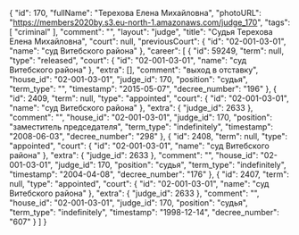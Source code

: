 {
    "id": 170,
    "fullName": "Терехова Елена Михайловна",
    "photoURL": "https://members2020by.s3.eu-north-1.amazonaws.com/judge_170",
    "tags": [
        "criminal"
    ],
    "comment": "",
    "layout": "judge",
    "title": "Судья Терехова Елена Михайловна",
    "court": null,
    "previousCourt": {
        "id": "02-001-03-01",
        "name": "суд Витебского района"
    },
    "career": [
        {
            "id": 59249,
            "term": null,
            "type": "released",
            "court": {
                "id": "02-001-03-01",
                "name": "суд Витебского района"
            },
            "extra": [],
            "comment": "выход в отставку",
            "house_id": "02-001-03-01",
            "judge_id": 170,
            "position": "судья",
            "term_type": "",
            "timestamp": "2015-05-07",
            "decree_number": "196"
        },
        {
            "id": 2409,
            "term": null,
            "type": "appointed",
            "court": {
                "id": "02-001-03-01",
                "name": "суд Витебского района"
            },
            "extra": {
                "judge_id": 2633
            },
            "comment": "",
            "house_id": "02-001-03-01",
            "judge_id": 170,
            "position": "заместитель председателя",
            "term_type": "indefinitely",
            "timestamp": "2008-06-03",
            "decree_number": "298"
        },
        {
            "id": 2408,
            "term": null,
            "type": "appointed",
            "court": {
                "id": "02-001-03-01",
                "name": "суд Витебского района"
            },
            "extra": {
                "judge_id": 2633
            },
            "comment": "",
            "house_id": "02-001-03-01",
            "judge_id": 170,
            "position": "судья",
            "term_type": "indefinitely",
            "timestamp": "2004-04-08",
            "decree_number": "176"
        },
        {
            "id": 2407,
            "term": null,
            "type": "appointed",
            "court": {
                "id": "02-001-03-01",
                "name": "суд Витебского района"
            },
            "extra": {
                "judge_id": 2633
            },
            "comment": "",
            "house_id": "02-001-03-01",
            "judge_id": 170,
            "position": "судья",
            "term_type": "indefinitely",
            "timestamp": "1998-12-14",
            "decree_number": "607"
        }
    ]
}